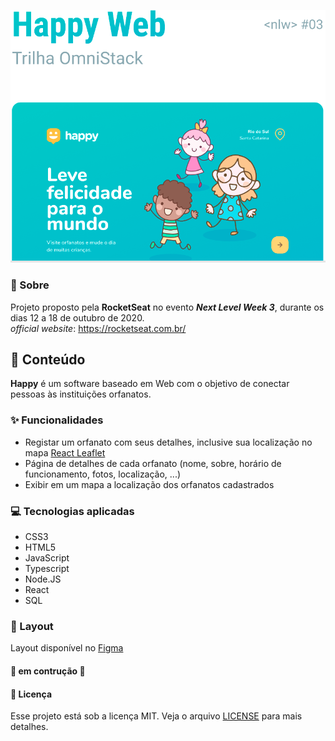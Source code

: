 <p align="center">
  <img src='./git_src/title.png'>
</p>

### :rocket: Sobre
Projeto proposto pela **RocketSeat** no evento ***Next Level Week 3***, durante os dias 12 a 18 de outubro de  2020.  
*official website*: https://rocketseat.com.br/

## :notebook_with_decorative_cover: Conteúdo
**Happy** é um software baseado em Web com o objetivo de conectar pessoas às instituições orfanatos.

### :sparkles: Funcionalidades
- Registar um orfanato com seus detalhes, inclusive sua localização no mapa [React Leaflet](https://react-leaflet.js.org/)
- Página de detalhes de cada orfanato (nome, sobre, horário de funcionamento, fotos, localização, ...)
- Exibir em um mapa a localização dos orfanatos cadastrados

### :computer: Tecnologias aplicadas
- CSS3 
- HTML5
- JavaScript
- Typescript
- Node.JS
- React
- SQL

### :art: Layout
Layout disponível no [Figma](https://www.figma.com/file/MG6gNP6sy8BUXxv4AfCPip/Happy-Web-(Copy)?node-id=0%3A1)

#### :wrench: em contrução :hammer:

#### :memo: Licença
Esse projeto está sob a licença MIT. Veja o arquivo [LICENSE](LICENSE) para mais detalhes.

